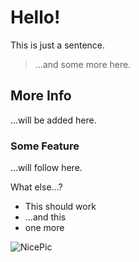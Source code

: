 # Hello!

This is just a sentence.

> ...and some more here.

## More Info

...will be added here.

### Some Feature

...will follow here.

What else...?

* This should work
* ...and this
* one more

![NicePic](https://www.odoo.com/documentation/15.0/_static/img/logos/odoo_logo.svg)

